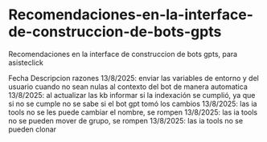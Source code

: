 # Recomendaciones-en-la-interface-de-construccion-de-bots-gpts
Recomendaciones en la interface de construccion de bots gpts, para asisteclick


Fecha Descripcion  razones
13/8/2025: enviar las variables de entorno y del usuario cuando no sean nulas al contexto del bot de manera automatica
13/8/2025: al actualizar las kb informar si la indexación se cumplió, ya que si no se cumple no se sabe si el bot gpt tomó los cambios
13/8/2025: las ia tools no se les puede cambiar el nombre, se rompen
13/8/2025: las ia tools no se pueden mover de grupo, se rompen
13/8/2025: las ia tools no se pueden clonar

